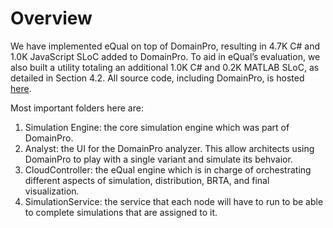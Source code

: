 
# Overview

We have implemented eQual on top of DomainPro, resulting in 4.7K C# and 1.0K JavaScript SLoC added to DomainPro. To aid in eQual’s evaluation, we also built a utility totaling an additional 1.0K C# and 0.2K MATLAB SLoC, as detailed in Section 4.2. All source code, including DomainPro, is hosted [here](https://github.com/arman2/equal_public/tree/master/Source%20Code).

Most important folders here are:

  1. Simulation Engine: the core simulation engine which was part of DomainPro.
  2. Analyst: the UI for the DomainPro analyzer. This allow architects using DomainPro to play with a single variant and simulate its behvaior.
  3. CloudController: the eQual engine which is in charge of orchestrating different aspects of simulation, distribution, BRTA, and final visualization.
  4. SimulationService: the service that each node will have to run to be able to complete simulations that are assigned to it.  
